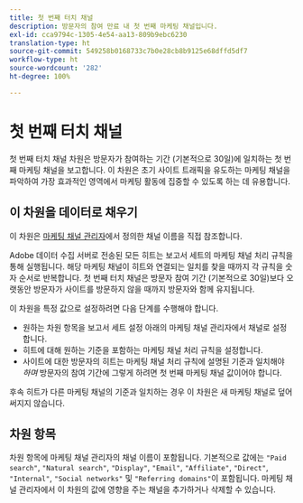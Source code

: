```yaml
---
title: 첫 번째 터치 채널
description: 방문자의 참여 만료 내 첫 번째 마케팅 채널입니다.
exl-id: cca9794c-1305-4e54-aa13-809b9ebc6230
translation-type: ht
source-git-commit: 549258b0168733c7b0e28cb8b9125e68dffd5df7
workflow-type: ht
source-wordcount: '282'
ht-degree: 100%

---
```


# 첫 번째 터치 채널

첫 번째 터치 채널 차원은 방문자가 참여하는 기간 (기본적으로 30일)에 일치하는 첫 번째 마케팅 채널을 보고합니다. 이 차원은 초기 사이트 트래픽을 유도하는 마케팅 채널을 파악하여 가장 효과적인 영역에서 마케팅 활동에 집중할 수 있도록 하는 데 유용합니다.

## 이 차원을 데이터로 채우기

이 차원은 [마케팅 채널 관리자](/help/admin/admin/marketing-channels-admin.md)에서 정의한 채널 이름을 직접 참조합니다.

Adobe 데이터 수집 서버로 전송된 모든 히트는 보고서 세트의 마케팅 채널 처리 규칙을 통해 실행됩니다. 해당 마케팅 채널이 히트와 연결되는 일치를 찾을 때까지 각 규칙을 숫자 순서로 반복합니다. 첫 번째 터치 채널은 방문자 참여 기간 (기본적으로 30일)보다 오랫동안 방문자가 사이트를 방문하지 않을 때까지 방문자와 함께 유지됩니다.

이 차원을 특정 값으로 설정하려면 다음 단계를 수행해야 합니다.

* 원하는 차원 항목을 보고서 세트 설정 아래의 마케팅 채널 관리자에서 채널로 설정합니다.
* 히트에 대해 원하는 기준을 포함하는 마케팅 채널 처리 규칙을 설정합니다.
* 사이트에 대한 방문자의 히트는 마케팅 채널 처리 규칙에 설명된 기준과 일치해야 _하며_ 방문자의 참여 기간에 그렇게 하려면 첫 번째 마케팅 채널 값이어야 합니다.

후속 히트가 다른 마케팅 채널의 기준과 일치하는 경우 이 차원은 새 마케팅 채널로 덮어써지지 않습니다.

## 차원 항목

차원 항목에 마케팅 채널 관리자의 채널 이름이 포함됩니다. 기본적으로 값에는 `"Paid search"`, `"Natural search"`, `"Display"`, `"Email"`, `"Affiliate"`, `"Direct"`, `"Internal"`, `"Social networks"` 및 `"Referring domains"`이 포함됩니다. 마케팅 채널 관리자에서 이 차원의 값에 영향을 주는 채널을 추가하거나 삭제할 수 있습니다.
